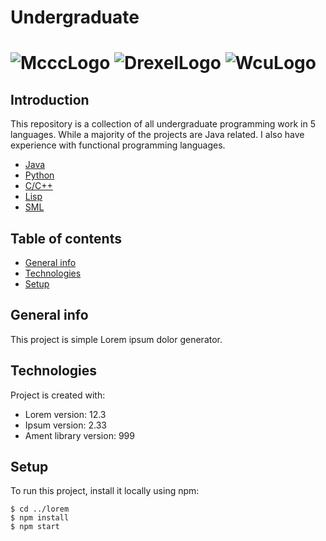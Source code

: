 # Undergraduate
# ![McccLogo](https://github.com/Spades86/Undergraduate/blob/master/images/McccLogo.png) ![DrexelLogo](https://github.com/Spades86/Undergraduate/blob/master/images/DrexelLogo.png) ![WcuLogo](https://github.com/Spades86/Undergraduate/blob/master/images/WcuLogo1.png)
## Introduction
This repository is a collection of all undergraduate programming work in 5 languages. While a majority of the projects are Java related. I also have experience with functional programming languages.
* [Java](https://github.com/Spades86/Undergraduate/tree/master/Java)
* [Python](https://github.com/Spades86/Undergraduate/tree/master/Python)
* [C/C++](https://github.com/Spades86/Undergraduate/tree/master/C)
* [Lisp](https://github.com/Spades86/Undergraduate/tree/master/LISP)
* [SML](https://github.com/Spades86/Undergraduate/tree/master/SML)

## Table of contents
* [General info](#general-info)
* [Technologies](#technologies)
* [Setup](#setup)

## General info
This project is simple Lorem ipsum dolor generator.

## Technologies
Project is created with:
* Lorem version: 12.3
* Ipsum version: 2.33
* Ament library version: 999
	
## Setup
To run this project, install it locally using npm:

```
$ cd ../lorem
$ npm install
$ npm start
```
